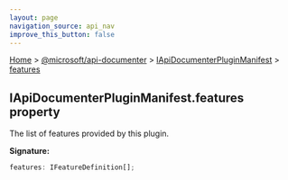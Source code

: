 ```yaml
---
layout: page
navigation_source: api_nav
improve_this_button: false
---
```



[Home](./index.md) &gt; [@microsoft/api-documenter](./api-documenter.md) &gt; [IApiDocumenterPluginManifest](./api-documenter.iapidocumenterpluginmanifest.md) &gt; [features](./api-documenter.iapidocumenterpluginmanifest.features.md)

## IApiDocumenterPluginManifest.features property

The list of features provided by this plugin.

<b>Signature:</b>

```typescript
features: IFeatureDefinition[];
```
